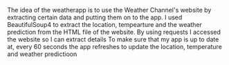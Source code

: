 The idea of the weatherapp is to use the Weather Channel's website by extracting certain data and putting them on to the app. 
I used BeautifulSoup4 to extract the location, tempearture and the weather prediction from the HTML file of the website.
By using requests I accessed the website so I can extract details
To make sure that my app is up to date at, every 60 seconds the app refreshes to update the location, temperature and weather predictioon
